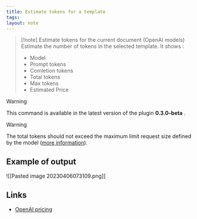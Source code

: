 ```yaml
---
title: Estimate tokens for a template
tags: 
layout: note 
---
```

> [!note] Estimate tokens for the current document (OpenAI models) 
> Estimate the number of tokens in the selected template. It shows : 
> * Model
> * Prompt tokens
> * Comletion tokens
> * Total tokens
> * Max tokens
> * Estimated Price

> [!warning] 
>  This command is available in the latest version of the plugin **0.3.0-beta** .

> [!warning] 
>  The total tokens should not exceed the maximum limit request size defined by the model ([more information](https://platform.openai.com/docs/models/gpt-3-5)). 


## Example of output
![[Pasted image 20230406073109.png]]

## Links
* [OpenAI pricing](https://openai.com/pricing)